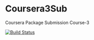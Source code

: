 # Coursera3Sub
Coursera Package Submission Course-3

[![Build Status](https://travis-ci.org/anubhavj/Coursera3Sub.svg?branch=master)](https://travis-ci.org/anubhavj/Coursera3Sub)
